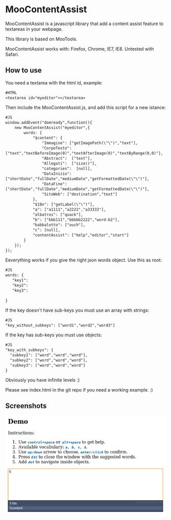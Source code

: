 MooContentAssist
===========

MooContentAssist is a javascript library that add a content assist feature to textareas in your webpage.

This library is based on MooTools.

MooContentAssist works with: Firefox, Chrome, IE7, IE8. Untested with Safari.

How to use
----------

You need a textarea with the html id, example:
    
    #HTML
    <textarea id="myeditor"></textarea>

Then include the MooContentAssist.js, and add this script for a new istance:
   
    #JS
    window.addEvent("domready",function(){
        new MooContentAssist("myeditor",{
            words: {
                "$content": {
                    "Immagine": ["getImagePath(\"\")","text"],
                    "CorpoTesto":  ["text","textBeforeImage(0)","textAfterImage(0)","textByRange(0,0)"],
                    "Abstract":  ["text"],
                    "Allegati":  ["size()"],
                    "categories":  [null],
                    "DataInizio":  ["shortDate","fullDate","mediumDate","getFormattedDate(\"\")"],
                    "DataFine":  ["shortDate","fullDate","mediumDate","getFormattedDate(\"\")"],
                    "SitoWeb": ["destination","text"]
                },
                "$18n": ["getLabel(\"\")"],
                "a": ["a1111","a2222","a33333"],
                "albatros": ["quack"],
                "b": ["bbb111","bbbbb2222","word-b2"],
                "babbalotto": ["ouch"],
                "c": [null],
                "contentAssist": ["help","editor","start"]
            }
        });
    });


Eeverything works if you give the right json words object.
Use this as root: 

    #JS
    words: {
       "key1": 
       "key2": 
       "key3":
    
    }

If the key doesn't have sub-keys you must use an array with strings:

	#JS
	"key_without_subkeys": ["word1","word2","word3"]

If the key has sub-keys you must use objects:

	#JS
	"key_with_subkeys": {
	  "subkey1": ["word","word","word"],
	  "subkey2": ["word","word","word"],
	  "subkey3": ["word","word","word"]
	}

Obviously you have infinite levels :)

Please see index.html in the git repo if you need a working example. :)

Screenshots
-----------

![Screenshot 1](http://github.com/NKjoep/MooContentAssist/raw/master/img/screenshot.png)